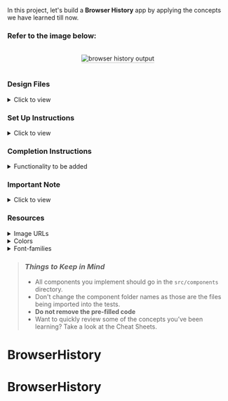 In this project, let's build a **Browser History** app by applying the concepts we have learned till now.

### Refer to the image below:

<br/>
<div style="text-align: center;">
    <img src="https://assets.ccbp.in/frontend/content/react-js/browser-history-output.gif" alt="browser history output" style="max-width:70%;box-shadow:0 2.8px 2.2px rgba(0, 0, 0, 0.12)">
</div>
<br/>

### Design Files

<details>
<summary>Click to view</summary>

- [Extra Small (Size < 576px) and Small (Size >= 576px)](https://assets.ccbp.in/frontend/content/react-js/browser-history-sm-outputs.png)
- [Medium (Size >= 768px), Large (Size >= 992px) and Extra Large (Size >= 1200px) - Browser History](https://assets.ccbp.in/frontend/content/react-js/browser-history-lg-output.png)
- [Medium (Size >= 768px), Large (Size >= 992px) and Extra Large (Size >= 1200px) - Empty History View](https://assets.ccbp.in/frontend/content/react-js/browser-history-empty-view-lg-output.png)

</details>

### Set Up Instructions

<details>
<summary>Click to view</summary>

- Download dependencies by running `npm install`
- Start up the app using `npm start`
</details>

### Completion Instructions

<details>
<summary>Functionality to be added</summary>
<br/>

The app must have the following functionalities

- Initially, the list of given history items should be displayed with a delete button for each history item.
- When a non-empty value is provided in the search input, then display the history items which includes the search input irrespective of case
- When the delete button of a history item is clicked, then the respective history item should be deleted from the list of history items
- When a non-empty value is provided in the search input element, and no history item includes the value given in the search input, then [Empty History View](https://assets.ccbp.in/frontend/content/react-js/browser-history-empty-view-lg-output.png) should be displayed
- When all the history items are deleted, then [Empty History View](https://assets.ccbp.in/frontend/content/react-js/browser-history-empty-view-lg-output.png) should be displayed

- The App is provided with `historyList`. It consists of a list of historyItem objects with the following properties in each historyItem object

  |     Key      | Data Type |
  | :----------: | :-------: |
  |      id      |  Number   |
  | timeAccessed |  String   |
  |   logoUrl    |  String   |
  |    title     |  String   |
  |  domainUrl   |  String   |

</details>

### Important Note

<details>
<summary>Click to view</summary>

<br/>

**The following instructions are required for the tests to pass**

- The `logoUrl` in the each history item have alt as **domain logo**
- The delete button in the history item should have the `data-testid` as **delete**

</details>

### Resources

<details>
<summary>Image URLs</summary>

- [https://assets.ccbp.in/frontend/react-js/history-website-logo-img.png](https://assets.ccbp.in/frontend/react-js/history-website-logo-img.png) alt should be **app logo**
- [https://assets.ccbp.in/frontend/react-js/search-img.png](https://assets.ccbp.in/frontend/react-js/search-img.png) alt should be **search**
- [https://assets.ccbp.in/frontend/react-js/delete-img.png](https://assets.ccbp.in/frontend/react-js/delete-img.png) alt should be **delete**

</details>

<details>
<summary>Colors</summary>

<br/>

<div style="background-color: #3367d6; width: 150px; padding: 10px; color: white">Hex: #3367d6</div>
<div style="background-color: #2850a7; width: 150px; padding: 10px; color: white">Hex: #2850a7</div>
<div style="background-color: #ececec; width: 150px; padding: 10px; color: black">Hex: #ececec</div>
<div style="background-color: #64748b; width: 150px; padding: 10px; color: white">Hex: #64748b</div>
<div style="background-color: #f8fafc; width: 150px; padding: 10px; color: black">Hex: #f8fafc</div>
<div style="background-color: #6697ff; width: 150px; padding: 10px; color: black">Hex: #6697ff</div>
<div style="background-color: #ffffff; width: 150px; padding: 10px; color: black">Hex: #ffffff</div>
<div style="background-color: #475569; width: 150px; padding: 10px; color: white">Hex: #475569</div>
<br/>

</details>

<details>
<summary>Font-families</summary>

- Roboto

</details>

> ### _Things to Keep in Mind_
>
> - All components you implement should go in the `src/components` directory.
> - Don't change the component folder names as those are the files being imported into the tests.
> - **Do not remove the pre-filled code**
> - Want to quickly review some of the concepts you’ve been learning? Take a look at the Cheat Sheets.
# BrowserHistory
# BrowserHistory
